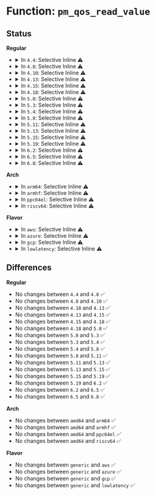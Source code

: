 # Function: <code>pm_qos_read_value</code>

## Status
<b>Regular</b>
<ul>
<li>
<details>
<summary>In <code>4.4</code>: Selective Inline ⚠️</summary>

```c
s32 pm_qos_read_value(struct pm_qos_constraints *c);
```

**Collision:** Unique Global

**Inline:** Selective

**Transformation:** False

**Instances:**

```
In kernel/power/qos.c (ffffffff810cbe75)
Location: kernel/power/qos.c:177
Inline: True
Inline callers:
  - kernel/power/qos.c:pm_qos_request
Direct callers:
  - drivers/base/power/qos.c:apply_constraint
  - drivers/base/power/qos.c:apply_constraint
  - drivers/base/power/qos.c:dev_pm_qos_read_value
```
**Symbols:**

```
ffffffff810cc220-ffffffff810cc22e: pm_qos_read_value (STB_GLOBAL)
```
</details>
</li>
<li>
<details>
<summary>In <code>4.8</code>: Selective Inline ⚠️</summary>

```c
s32 pm_qos_read_value(struct pm_qos_constraints *c);
```

**Collision:** Unique Global

**Inline:** Selective

**Transformation:** False

**Instances:**

```
In kernel/power/qos.c (ffffffff810d0985)
Location: kernel/power/qos.c:177
Inline: True
Inline callers:
  - kernel/power/qos.c:pm_qos_request
Direct callers:
  - drivers/base/power/qos.c:apply_constraint
  - drivers/base/power/qos.c:apply_constraint
  - drivers/base/power/qos.c:dev_pm_qos_read_value
```
**Symbols:**

```
ffffffff810d0d20-ffffffff810d0d2e: pm_qos_read_value (STB_GLOBAL)
```
</details>
</li>
<li>
<details>
<summary>In <code>4.10</code>: Selective Inline ⚠️</summary>

```c
s32 pm_qos_read_value(struct pm_qos_constraints *c);
```

**Collision:** Unique Global

**Inline:** Selective

**Transformation:** False

**Instances:**

```
In kernel/power/qos.c (ffffffff810d73f5)
Location: kernel/power/qos.c:177
Inline: True
Inline callers:
  - kernel/power/qos.c:pm_qos_request
Direct callers:
  - drivers/base/power/qos.c:apply_constraint
  - drivers/base/power/qos.c:apply_constraint
  - drivers/base/power/qos.c:dev_pm_qos_read_value
```
**Symbols:**

```
ffffffff810d7790-ffffffff810d779e: pm_qos_read_value (STB_GLOBAL)
```
</details>
</li>
<li>
<details>
<summary>In <code>4.13</code>: Selective Inline ⚠️</summary>

```c
s32 pm_qos_read_value(struct pm_qos_constraints *c);
```

**Collision:** Unique Global

**Inline:** Selective

**Transformation:** False

**Instances:**

```
In kernel/power/qos.c (ffffffff810d6435)
Location: kernel/power/qos.c:177
Inline: True
Inline callers:
  - kernel/power/qos.c:pm_qos_request
Direct callers:
  - drivers/base/power/qos.c:apply_constraint
  - drivers/base/power/qos.c:dev_pm_qos_read_value
  - drivers/cpuidle/governors/menu.c:menu_select
```
**Symbols:**

```
ffffffff810d67f0-ffffffff810d67fe: pm_qos_read_value (STB_GLOBAL)
```
</details>
</li>
<li>
<details>
<summary>In <code>4.15</code>: Selective Inline ⚠️</summary>

```c
s32 pm_qos_read_value(struct pm_qos_constraints *c);
```

**Collision:** Unique Global

**Inline:** Selective

**Transformation:** False

**Instances:**

```
In kernel/power/qos.c (ffffffff810de3c5)
Location: kernel/power/qos.c:177
Inline: True
Inline callers:
  - kernel/power/qos.c:pm_qos_request
Direct callers:
  - drivers/base/power/qos.c:apply_constraint
  - drivers/base/power/qos.c:dev_pm_qos_read_value
  - drivers/cpuidle/governors/ladder.c:ladder_select_state
  - drivers/cpuidle/governors/menu.c:menu_select
```
**Symbols:**

```
ffffffff810de780-ffffffff810de78e: pm_qos_read_value (STB_GLOBAL)
```
</details>
</li>
<li>
<details>
<summary>In <code>4.18</code>: Selective Inline ⚠️</summary>

```c
s32 pm_qos_read_value(struct pm_qos_constraints *c);
```

**Collision:** Unique Global

**Inline:** Selective

**Transformation:** False

**Instances:**

```
In kernel/power/qos.c (ffffffff810e6a15)
Location: kernel/power/qos.c:177
Inline: True
Inline callers:
  - kernel/power/qos.c:pm_qos_request
Direct callers:
  - drivers/base/power/qos.c:apply_constraint
  - drivers/base/power/qos.c:dev_pm_qos_read_value
  - drivers/cpuidle/governor.c:cpuidle_governor_latency_req
```
**Symbols:**

```
ffffffff810e6dc0-ffffffff810e6dce: pm_qos_read_value (STB_GLOBAL)
```
</details>
</li>
<li>
<details>
<summary>In <code>5.0</code>: Selective Inline ⚠️</summary>

```c
s32 pm_qos_read_value(struct pm_qos_constraints *c);
```

**Collision:** Unique Global

**Inline:** Selective

**Transformation:** False

**Instances:**

```
In kernel/power/qos.c (ffffffff810f2015)
Location: kernel/power/qos.c:177
Inline: True
Inline callers:
  - kernel/power/qos.c:pm_qos_request
Direct callers:
  - drivers/base/power/qos.c:apply_constraint
  - drivers/base/power/qos.c:dev_pm_qos_read_value
  - drivers/cpuidle/governor.c:cpuidle_governor_latency_req
```
**Symbols:**

```
ffffffff810f23c0-ffffffff810f23ce: pm_qos_read_value (STB_GLOBAL)
```
</details>
</li>
<li>
<details>
<summary>In <code>5.3</code>: Selective Inline ⚠️</summary>

```c
s32 pm_qos_read_value(struct pm_qos_constraints *c);
```

**Collision:** Unique Global

**Inline:** Selective

**Transformation:** False

**Instances:**

```
In kernel/power/qos.c (ffffffff810fa4f5)
Location: kernel/power/qos.c:178
Inline: True
Inline callers:
  - kernel/power/qos.c:pm_qos_request
Direct callers:
  - drivers/base/power/qos.c:apply_constraint
  - drivers/base/power/qos.c:dev_pm_qos_read_value
  - drivers/base/power/qos.c:dev_pm_qos_read_value
  - drivers/base/power/qos.c:dev_pm_qos_read_value
  - drivers/base/power/qos.c:__dev_pm_qos_resume_latency
  - drivers/cpuidle/governor.c:cpuidle_governor_latency_req
```
**Symbols:**

```
ffffffff810fa870-ffffffff810fa87e: pm_qos_read_value (STB_GLOBAL)
```
</details>
</li>
<li>
<details>
<summary>In <code>5.4</code>: Selective Inline ⚠️</summary>

```c
s32 pm_qos_read_value(struct pm_qos_constraints *c);
```

**Collision:** Unique Global

**Inline:** Selective

**Transformation:** False

**Instances:**

```
In kernel/power/qos.c (ffffffff811072e7)
Location: kernel/power/qos.c:130
Inline: True
Inline callers:
  - kernel/power/qos.c:freq_qos_read_value
  - kernel/power/qos.c:freq_qos_read_value
  - kernel/power/qos.c:pm_qos_request
Direct callers:
  - drivers/base/power/qos.c:apply_constraint
  - drivers/base/power/qos.c:dev_pm_qos_read_value
  - drivers/base/power/qos.c:__dev_pm_qos_resume_latency
  - drivers/cpuidle/governor.c:cpuidle_governor_latency_req
```
**Symbols:**

```
ffffffff81106710-ffffffff8110671e: pm_qos_read_value (STB_GLOBAL)
```
</details>
</li>
<li>
<details>
<summary>In <code>5.8</code>: Selective Inline ⚠️</summary>

```c
s32 pm_qos_read_value(struct pm_qos_constraints *c);
```

**Collision:** Unique Global

**Inline:** Selective

**Transformation:** False

**Instances:**

```
In kernel/power/qos.c (ffffffff81111ce7)
Location: kernel/power/qos.c:53
Inline: True
Inline callers:
  - kernel/power/qos.c:freq_qos_read_value
  - kernel/power/qos.c:freq_qos_read_value
  - kernel/power/qos.c:cpu_latency_qos_limit
Direct callers:
  - drivers/base/power/qos.c:apply_constraint
  - drivers/base/power/qos.c:dev_pm_qos_read_value
  - drivers/base/power/qos.c:__dev_pm_qos_resume_latency
  - drivers/cpuidle/governor.c:cpuidle_governor_latency_req
```
**Symbols:**

```
ffffffff81111470-ffffffff8111147e: pm_qos_read_value (STB_GLOBAL)
```
</details>
</li>
<li>
<details>
<summary>In <code>5.11</code>: Selective Inline ⚠️</summary>

```c
s32 pm_qos_read_value(struct pm_qos_constraints *c);
```

**Collision:** Unique Global

**Inline:** Selective

**Transformation:** False

**Instances:**

```
In kernel/power/qos.c (ffffffff8110edb7)
Location: kernel/power/qos.c:53
Inline: True
Inline callers:
  - kernel/power/qos.c:freq_qos_read_value
  - kernel/power/qos.c:freq_qos_read_value
  - kernel/power/qos.c:cpu_latency_qos_limit
Direct callers:
  - drivers/base/power/qos.c:apply_constraint
  - drivers/base/power/qos.c:dev_pm_qos_read_value
  - drivers/base/power/qos.c:__dev_pm_qos_resume_latency
  - drivers/cpuidle/governor.c:cpuidle_governor_latency_req
```
**Symbols:**

```
ffffffff8110e5f0-ffffffff8110e5fe: pm_qos_read_value (STB_GLOBAL)
```
</details>
</li>
<li>
<details>
<summary>In <code>5.13</code>: Selective Inline ⚠️</summary>

```c
s32 pm_qos_read_value(struct pm_qos_constraints *c);
```

**Collision:** Unique Global

**Inline:** Selective

**Transformation:** False

**Instances:**

```
In kernel/power/qos.c (ffffffff8110f857)
Location: kernel/power/qos.c:53
Inline: True
Inline callers:
  - kernel/power/qos.c:freq_qos_read_value
  - kernel/power/qos.c:freq_qos_read_value
  - kernel/power/qos.c:cpu_latency_qos_limit
Direct callers:
  - drivers/base/power/qos.c:apply_constraint
  - drivers/base/power/qos.c:dev_pm_qos_read_value
  - drivers/base/power/qos.c:__dev_pm_qos_resume_latency
  - drivers/cpuidle/governor.c:cpuidle_governor_latency_req
```
**Symbols:**

```
ffffffff8110f0d0-ffffffff8110f0de: pm_qos_read_value (STB_GLOBAL)
```
</details>
</li>
<li>
<details>
<summary>In <code>5.15</code>: Selective Inline ⚠️</summary>

```c
s32 pm_qos_read_value(struct pm_qos_constraints *c);
```

**Collision:** Unique Global

**Inline:** Selective

**Transformation:** False

**Instances:**

```
In kernel/power/qos.c (ffffffff8112f1a7)
Location: kernel/power/qos.c:53
Inline: True
Inline callers:
  - kernel/power/qos.c:freq_qos_read_value
  - kernel/power/qos.c:freq_qos_read_value
  - kernel/power/qos.c:cpu_latency_qos_limit
Direct callers:
  - drivers/base/power/qos.c:apply_constraint
  - drivers/base/power/qos.c:dev_pm_qos_read_value
  - drivers/base/power/qos.c:__dev_pm_qos_resume_latency
  - drivers/cpuidle/governor.c:cpuidle_governor_latency_req
```
**Symbols:**

```
ffffffff8112e970-ffffffff8112e97e: pm_qos_read_value (STB_GLOBAL)
```
</details>
</li>
<li>
<details>
<summary>In <code>5.19</code>: Selective Inline ⚠️</summary>

```c
s32 pm_qos_read_value(struct pm_qos_constraints *c);
```

**Collision:** Unique Global

**Inline:** Selective

**Transformation:** False

**Instances:**

```
In kernel/power/qos.c (ffffffff8115076f)
Location: kernel/power/qos.c:53
Inline: True
Inline callers:
  - kernel/power/qos.c:freq_qos_read_value
  - kernel/power/qos.c:freq_qos_read_value
  - kernel/power/qos.c:cpu_latency_qos_limit
Direct callers:
  - drivers/base/power/qos.c:apply_constraint
  - drivers/base/power/qos.c:dev_pm_qos_read_value
  - drivers/base/power/qos.c:__dev_pm_qos_resume_latency
  - drivers/cpuidle/governor.c:cpuidle_governor_latency_req
```
**Symbols:**

```
ffffffff8114fdc0-ffffffff8114fdd4: pm_qos_read_value (STB_GLOBAL)
```
</details>
</li>
<li>
<details>
<summary>In <code>6.2</code>: Selective Inline ⚠️</summary>

```c
s32 pm_qos_read_value(struct pm_qos_constraints *c);
```

**Collision:** Unique Global

**Inline:** Selective

**Transformation:** False

**Instances:**

```
In kernel/power/qos.c (ffffffff8117f10f)
Location: kernel/power/qos.c:53
Inline: True
Inline callers:
  - kernel/power/qos.c:freq_qos_read_value
  - kernel/power/qos.c:freq_qos_read_value
  - kernel/power/qos.c:cpu_latency_qos_limit
Direct callers:
  - drivers/base/power/qos.c:apply_constraint
  - drivers/base/power/qos.c:dev_pm_qos_read_value
  - drivers/base/power/qos.c:__dev_pm_qos_resume_latency
  - drivers/cpuidle/governor.c:cpuidle_governor_latency_req
```
**Symbols:**

```
ffffffff8117e680-ffffffff8117e694: pm_qos_read_value (STB_GLOBAL)
```
</details>
</li>
<li>
<details>
<summary>In <code>6.5</code>: Selective Inline ⚠️</summary>

```c
s32 pm_qos_read_value(struct pm_qos_constraints *c);
```

**Collision:** Unique Global

**Inline:** Selective

**Transformation:** False

**Instances:**

```
In kernel/power/qos.c (ffffffff8118fd51)
Location: kernel/power/qos.c:53
Inline: True
Inline callers:
  - kernel/power/qos.c:freq_qos_read_value
  - kernel/power/qos.c:freq_qos_read_value
  - kernel/power/qos.c:cpu_latency_qos_limit
Direct callers:
  - drivers/base/power/qos.c:apply_constraint
  - drivers/base/power/qos.c:dev_pm_qos_read_value
  - drivers/base/power/qos.c:__dev_pm_qos_resume_latency
  - drivers/cpuidle/governor.c:cpuidle_governor_latency_req
```
**Symbols:**

```
ffffffff8118f2e0-ffffffff8118f2f4: pm_qos_read_value (STB_GLOBAL)
```
</details>
</li>
<li>
<details>
<summary>In <code>6.8</code>: Selective Inline ⚠️</summary>

```c
s32 pm_qos_read_value(struct pm_qos_constraints *c);
```

**Collision:** Unique Global

**Inline:** Selective

**Transformation:** False

**Instances:**

```
In kernel/power/qos.c (ffffffff8119e711)
Location: kernel/power/qos.c:53
Inline: True
Inline callers:
  - kernel/power/qos.c:freq_qos_read_value
  - kernel/power/qos.c:freq_qos_read_value
  - kernel/power/qos.c:cpu_latency_qos_limit
Direct callers:
  - drivers/base/power/qos.c:apply_constraint
  - drivers/base/power/qos.c:dev_pm_qos_read_value
  - drivers/base/power/qos.c:__dev_pm_qos_resume_latency
  - drivers/cpuidle/governor.c:cpuidle_governor_latency_req
```
**Symbols:**

```
ffffffff8119dc90-ffffffff8119dca4: pm_qos_read_value (STB_GLOBAL)
```
</details>
</li>
</ul>
<b>Arch</b>
<ul>
<li>
<details>
<summary>In <code>arm64</code>: Selective Inline ⚠️</summary>

```c
s32 pm_qos_read_value(struct pm_qos_constraints *c);
```

**Collision:** Unique Global

**Inline:** Selective

**Transformation:** False

**Instances:**

```
In kernel/power/qos.c (ffff80001016e1f4)
Location: kernel/power/qos.c:130
Inline: True
Inline callers:
  - kernel/power/qos.c:freq_qos_read_value
  - kernel/power/qos.c:freq_qos_read_value
  - kernel/power/qos.c:pm_qos_request
Direct callers:
  - drivers/base/power/qos.c:apply_constraint
  - drivers/base/power/qos.c:dev_pm_qos_read_value
  - drivers/base/power/qos.c:__dev_pm_qos_resume_latency
  - drivers/cpuidle/governor.c:cpuidle_governor_latency_req
```
**Symbols:**

```
ffff80001016d178-ffff80001016d1a0: pm_qos_read_value (STB_GLOBAL)
```
</details>
</li>
<li>
<details>
<summary>In <code>armhf</code>: Selective Inline ⚠️</summary>

```c
s32 pm_qos_read_value(struct pm_qos_constraints *c);
```

**Collision:** Unique Global

**Inline:** Selective

**Transformation:** False

**Instances:**

```
In kernel/power/qos.c (c03b90d8)
Location: kernel/power/qos.c:130
Inline: True
Inline callers:
  - kernel/power/qos.c:freq_qos_read_value
  - kernel/power/qos.c:freq_qos_read_value
  - kernel/power/qos.c:pm_qos_request
Direct callers:
  - drivers/base/power/qos.c:apply_constraint
  - drivers/base/power/qos.c:dev_pm_qos_read_value
  - drivers/base/power/qos.c:__dev_pm_qos_resume_latency
  - drivers/cpuidle/governor.c:cpuidle_governor_latency_req
```
**Symbols:**

```
c03b824c-c03b8268: pm_qos_read_value (STB_GLOBAL)
```
</details>
</li>
<li>
<details>
<summary>In <code>ppc64el</code>: Selective Inline ⚠️</summary>

```c
s32 pm_qos_read_value(struct pm_qos_constraints *c);
```

**Collision:** Unique Global

**Inline:** Selective

**Transformation:** False

**Instances:**

```
In kernel/power/qos.c (c0000000001c5b44)
Location: kernel/power/qos.c:130
Inline: True
Inline callers:
  - kernel/power/qos.c:freq_qos_read_value
  - kernel/power/qos.c:freq_qos_read_value
  - kernel/power/qos.c:pm_qos_request
Direct callers:
  - drivers/base/power/qos.c:apply_constraint
  - drivers/base/power/qos.c:dev_pm_qos_read_value
  - drivers/base/power/qos.c:__dev_pm_qos_resume_latency
  - drivers/cpuidle/governor.c:cpuidle_governor_latency_req
```
**Symbols:**

```
c0000000001c4870-c0000000001c4880: pm_qos_read_value (STB_GLOBAL)
```
</details>
</li>
<li>
<details>
<summary>In <code>riscv64</code>: Selective Inline ⚠️</summary>

```c
s32 pm_qos_read_value(struct pm_qos_constraints *c);
```

**Collision:** Unique Global

**Inline:** Selective

**Transformation:** False

**Instances:**

```
In kernel/power/qos.c (ffffffe00010d6c0)
Location: kernel/power/qos.c:130
Inline: True
Inline callers:
  - kernel/power/qos.c:freq_qos_read_value
  - kernel/power/qos.c:freq_qos_read_value
  - kernel/power/qos.c:pm_qos_request
Direct callers:
  - drivers/base/power/qos.c:apply_constraint
  - drivers/base/power/qos.c:dev_pm_qos_read_value
  - drivers/base/power/qos.c:__dev_pm_qos_resume_latency
```
**Symbols:**

```
ffffffe00010caec-ffffffe00010cb0e: pm_qos_read_value (STB_GLOBAL)
```
</details>
</li>
</ul>
<b>Flavor</b>
<ul>
<li>
<details>
<summary>In <code>aws</code>: Selective Inline ⚠️</summary>

```c
s32 pm_qos_read_value(struct pm_qos_constraints *c);
```

**Collision:** Unique Global

**Inline:** Selective

**Transformation:** False

**Instances:**

```
In kernel/power/qos.c (ffffffff811005f7)
Location: kernel/power/qos.c:130
Inline: True
Inline callers:
  - kernel/power/qos.c:freq_qos_read_value
  - kernel/power/qos.c:freq_qos_read_value
  - kernel/power/qos.c:pm_qos_request
Direct callers:
  - drivers/base/power/qos.c:apply_constraint
  - drivers/base/power/qos.c:dev_pm_qos_read_value
  - drivers/base/power/qos.c:__dev_pm_qos_resume_latency
  - drivers/cpuidle/governor.c:cpuidle_governor_latency_req
```
**Symbols:**

```
ffffffff810ffa20-ffffffff810ffa2e: pm_qos_read_value (STB_GLOBAL)
```
</details>
</li>
<li>
<details>
<summary>In <code>azure</code>: Selective Inline ⚠️</summary>

```c
s32 pm_qos_read_value(struct pm_qos_constraints *c);
```

**Collision:** Unique Global

**Inline:** Selective

**Transformation:** False

**Instances:**

```
In kernel/power/qos.c (ffffffff810f07e7)
Location: kernel/power/qos.c:130
Inline: True
Inline callers:
  - kernel/power/qos.c:freq_qos_read_value
  - kernel/power/qos.c:freq_qos_read_value
  - kernel/power/qos.c:pm_qos_request
Direct callers:
  - drivers/base/power/qos.c:apply_constraint
  - drivers/base/power/qos.c:dev_pm_qos_read_value
  - drivers/base/power/qos.c:__dev_pm_qos_resume_latency
  - drivers/cpuidle/governor.c:cpuidle_governor_latency_req
```
**Symbols:**

```
ffffffff810efc10-ffffffff810efc1e: pm_qos_read_value (STB_GLOBAL)
```
</details>
</li>
<li>
<details>
<summary>In <code>gcp</code>: Selective Inline ⚠️</summary>

```c
s32 pm_qos_read_value(struct pm_qos_constraints *c);
```

**Collision:** Unique Global

**Inline:** Selective

**Transformation:** False

**Instances:**

```
In kernel/power/qos.c (ffffffff810fd7b7)
Location: kernel/power/qos.c:130
Inline: True
Inline callers:
  - kernel/power/qos.c:freq_qos_read_value
  - kernel/power/qos.c:freq_qos_read_value
  - kernel/power/qos.c:pm_qos_request
Direct callers:
  - drivers/base/power/qos.c:apply_constraint
  - drivers/base/power/qos.c:dev_pm_qos_read_value
  - drivers/base/power/qos.c:__dev_pm_qos_resume_latency
  - drivers/cpuidle/governor.c:cpuidle_governor_latency_req
```
**Symbols:**

```
ffffffff810fcbe0-ffffffff810fcbee: pm_qos_read_value (STB_GLOBAL)
```
</details>
</li>
<li>
<details>
<summary>In <code>lowlatency</code>: Selective Inline ⚠️</summary>

```c
s32 pm_qos_read_value(struct pm_qos_constraints *c);
```

**Collision:** Unique Global

**Inline:** Selective

**Transformation:** False

**Instances:**

```
In kernel/power/qos.c (ffffffff81108a77)
Location: kernel/power/qos.c:130
Inline: True
Inline callers:
  - kernel/power/qos.c:freq_qos_read_value
  - kernel/power/qos.c:freq_qos_read_value
  - kernel/power/qos.c:pm_qos_request
Direct callers:
  - drivers/base/power/qos.c:apply_constraint
  - drivers/base/power/qos.c:dev_pm_qos_read_value
  - drivers/base/power/qos.c:__dev_pm_qos_resume_latency
  - drivers/cpuidle/governor.c:cpuidle_governor_latency_req
```
**Symbols:**

```
ffffffff81107e10-ffffffff81107e1e: pm_qos_read_value (STB_GLOBAL)
```
</details>
</li>
</ul>

## Differences
<b>Regular</b>
<ul>
<li>
No changes between <code>4.4</code> and <code>4.8</code> ✅
</li>
<li>
No changes between <code>4.8</code> and <code>4.10</code> ✅
</li>
<li>
No changes between <code>4.10</code> and <code>4.13</code> ✅
</li>
<li>
No changes between <code>4.13</code> and <code>4.15</code> ✅
</li>
<li>
No changes between <code>4.15</code> and <code>4.18</code> ✅
</li>
<li>
No changes between <code>4.18</code> and <code>5.0</code> ✅
</li>
<li>
No changes between <code>5.0</code> and <code>5.3</code> ✅
</li>
<li>
No changes between <code>5.3</code> and <code>5.4</code> ✅
</li>
<li>
No changes between <code>5.4</code> and <code>5.8</code> ✅
</li>
<li>
No changes between <code>5.8</code> and <code>5.11</code> ✅
</li>
<li>
No changes between <code>5.11</code> and <code>5.13</code> ✅
</li>
<li>
No changes between <code>5.13</code> and <code>5.15</code> ✅
</li>
<li>
No changes between <code>5.15</code> and <code>5.19</code> ✅
</li>
<li>
No changes between <code>5.19</code> and <code>6.2</code> ✅
</li>
<li>
No changes between <code>6.2</code> and <code>6.5</code> ✅
</li>
<li>
No changes between <code>6.5</code> and <code>6.8</code> ✅
</li>
</ul>
<b>Arch</b>
<ul>
<li>
No changes between <code>amd64</code> and <code>arm64</code> ✅
</li>
<li>
No changes between <code>amd64</code> and <code>armhf</code> ✅
</li>
<li>
No changes between <code>amd64</code> and <code>ppc64el</code> ✅
</li>
<li>
No changes between <code>amd64</code> and <code>riscv64</code> ✅
</li>
</ul>
<b>Flavor</b>
<ul>
<li>
No changes between <code>generic</code> and <code>aws</code> ✅
</li>
<li>
No changes between <code>generic</code> and <code>azure</code> ✅
</li>
<li>
No changes between <code>generic</code> and <code>gcp</code> ✅
</li>
<li>
No changes between <code>generic</code> and <code>lowlatency</code> ✅
</li>
</ul>

